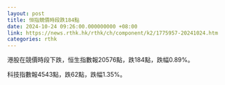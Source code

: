 ```yaml
---
layout: post
title: 恒指競價時段跌184點
date: 2024-10-24 09:26:00.000000000 +08:00
link: https://news.rthk.hk/rthk/ch/component/k2/1775957-20241024.htm
categories: rthk
---
```


港股在競價時段下跌，恒生指數報20576點，跌184點，跌幅0.89%。

科技指數報4543點，跌62點，跌幅1.35%。
